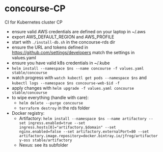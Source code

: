 # concourse-CP
CI for Kubernetes cluster CP

 * ensure valid AWS credentials are defined on your laptop in ~/.aws
 * export AWS_DEFAULT_REGION and AWS_PROFILE
 * start with `./install-db.sh` in the concourse-rds dir
 * ensure the URL and tokens defined in https://github.com/settings/developers  match the settings in values.yaml
 * ensure you have valid k8s credentials in ~/.kube
 * `helm install --namespace $ns --name concourse -f values.yaml stable/concourse`
 * watch progress with `watch kubectl get pods --namespace $ns` and `kubectl logs --namespace $ns concourse-web-$id -f`
 * apply changes with `helm upgrade -f values.yaml concourse stable/concourse`
 * to wipe everything (handle with care):
   * `helm delete --purge concourse`
   * `terraform destroy` in the rds folder
 * Docker registry:
   * Artifactory: `helm install --namespace $ns --name artifactory --set ingress.enabled=true --set ingress.hosts[0]="artifactory.$domain" --set nginx.enabled=false --set artifactory.externalPort=80 --set artifactory.image.repository=docker.bintray.io/jfrog/artifactory-oss stable/artifactory`
   * Nexus: see its subfolder
